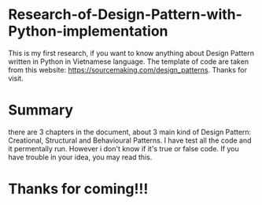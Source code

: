 
# Research-of-Design-Pattern-with-Python-implementation

This is my first research, if you want to know anything about Design Pattern written in Python in Vietnamese language.
The template of code are taken from this website: https://sourcemaking.com/design_patterns.
Thanks for visit.

# Summary
there are 3 chapters in the document, about 3 main kind of Design Pattern: Creational, Structural and Behavioural Patterns. I have test all the code and it permentally run. However i don't know if it's true or false code. If you have trouble in your idea, you may read this. 

# Thanks for coming!!!
